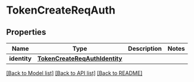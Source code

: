 # TokenCreateReqAuth

## Properties
Name | Type | Description | Notes
------------ | ------------- | ------------- | -------------
**identity** | [**TokenCreateReqAuthIdentity**](TokenCreateReqAuthIdentity.md) |  | 

[[Back to Model list]](../README.md#documentation-for-models) [[Back to API list]](../README.md#documentation-for-api-endpoints) [[Back to README]](../README.md)


